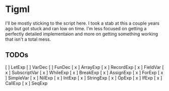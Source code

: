 # Tigml

I'll be mostly sticking to the script here. I took a stab at this a 
couple years ago but got stuck and ran low on time. I'm less focused
on getting a perfectly detailed implementaion and more on getting
something working that isn't a total mess.


## TODOs
[ ] LetExp
    [ ] VarDec
    [ ] FunDec
[ x ] ArrayExp
[ x ] RecordExp
[ x ] FieldVar
[ x ] SubscriptVar
[ x ] WhileExp
[ x ] BreakExp
[ x ] AssignExp
[ x ] ForExp
[ x ] SimpleVar
[ x ] NilExp
[ x ] IntExp
[ x ] StringExp
[ x ] OpExp
[ x ] IfExp
[ x ] CallExp
[ x ] SeqExp

